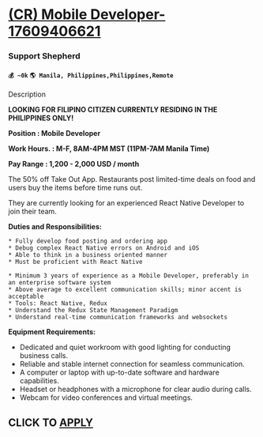 # [(CR) Mobile Developer- 17609406621](https://www.remotewlb.com/apply/cr-mobile-developer-17609406621)  
### Support Shepherd  
#### `💰 ~0k` `🌎 Manila, Philippines,Philippines,Remote`  

Description

**LOOKING FOR FILIPINO CITIZEN CURRENTLY RESIDING IN THE PHILIPPINES ONLY!**

 **Position : Mobile Developer**

 **Work Hours. : M-F, 8AM-4PM MST (11PM-7AM Manila Time)**

 **Pay Range : 1,200 - 2,000 USD / month**

The 50% off Take Out App. Restaurants post limited-time deals on food and users buy the items before time runs out.

They are currently looking for an experienced React Native Developer to join their team.

 **Duties and Responsibilities:**

    * Fully develop food posting and ordering app
    * Debug complex React Native errors on Android and iOS
    * Able to think in a business oriented manner
    * Must be proficient with React Native

    * Minimum 3 years of experience as a Mobile Developer, preferably in an enterprise software system
    * Above average to excellent communication skills; minor accent is acceptable
    * Tools: React Native, Redux
    * Understand the Redux State Management Paradigm
    * Understand real-time communication frameworks and websockets

**Equipment Requirements:**

  * Dedicated and quiet workroom with good lighting for conducting business calls.
  * Reliable and stable internet connection for seamless communication. 
  * A computer or laptop with up-to-date software and hardware capabilities.
  * Headset or headphones with a microphone for clear audio during calls.
  * Webcam for video conferences and virtual meetings.

  
  

  
## CLICK TO [APPLY](https://www.remotewlb.com/apply/cr-mobile-developer-17609406621)

